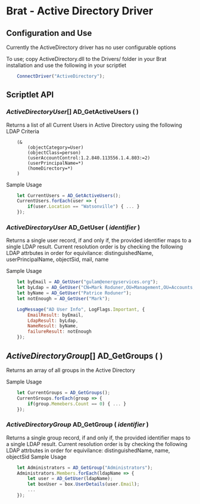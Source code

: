 ﻿# Brat - Active Directory Driver

## Configuration and Use
Currently the ActiveDirectory driver has no user configurable options

To use; copy ActiveDirectory.dll to the Drivers/ folder in your Brat installation and use the following in your scriptlet

```javascript
	ConnectDriver("ActiveDirectory");
```

## Scriptlet API

### *ActiveDirectoryUser*[] **AD_GetActiveUsers** ( )

Returns a list of all Current Users in Active Directory using the following LDAP Criteria
```
	(&
		(objectCategory=User)
		(objectClass=person)
		(userAccountControl:1.2.840.113556.1.4.803:=2)
		(userPrincipalName=*)
		(homeDirectory=*)
	)
```

Sample Usage
```javascript
	let CurrentUsers = AD_GetActiveUsers();
	CurrentUsers.forEach(user => {
		if(user.Location == "Watsonville") { ... }
	});
```

### *ActiveDirectoryUser* **AD_GetUser** ( *identifier* )
Returns a single user record, if and only if, the provided identifier maps to a single LDAP result.  Current resolution order is by checking the following LDAP attrbutes in order for equivilance: distinguishedName, userPrincipalName, objectSid, mail, name

Sample Usage
```javascript
	let byEmail = AD_GetUser("gulam@energyservices.org");
	let byLdap = AD_GetUser("CN=Mark Roduner,OU=Management,OU=Accounts,DC=energyservices,DC=org");
	let byName = AD_GetUser("Patrice Roduner");
	let notEnough = AD_GetUser("Mark");

	LogMessage("AD User Info", LogFlags.Important, {
		EmailResult: byEmail,
		LdapResult: byLdap,
		NameResult: byName,
		failureResult: notEnough
	});

```

## *ActiveDirectoryGroup*[] **AD_GetGroups** ( )

Returns an array of all groups in the Active Directory

Sample Usage
```javascript
	let CurrentGroups = AD_GetGroups();
	CurrentGroups.forEach(group => {
		if(group.Memebers.Count == 0) { ... }
	});
```

### *ActiveDirectoryGroup* **AD_GetGroup** ( *identifier* ) 
Returns a single group record, if and only if, the provided identifier maps to a single LDAP result.  Current resolution order is by checking the following LDAP attrbutes in order for equivilance: distinguishedName, name, objectSid
Sample Usage
```javascript
	let Administrators = AD_GetGroup("Administrators");
	Administrators.Members.forEach(ldapName => {
		let user = AD_GetUser(ldapName);
		let boxUser = box.UserDetails(user.Email);
		...
	});
```
